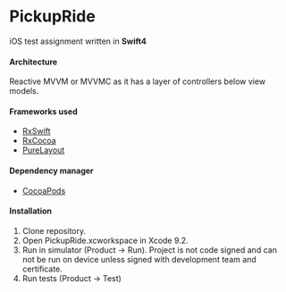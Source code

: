 # PickupRide

iOS test assignment written in **Swift4**

#### Architecture
Reactive MVVM or MVVMC as it has a layer of controllers below view models.

#### Frameworks used

  - [RxSwift](https://github.com/ReactiveX/RxSwift)
  - [RxCocoa](https://github.com/ReactiveX/RxSwift/tree/master/RxCocoa)
  - [PureLayout](https://github.com/PureLayout/PureLayout)

#### Dependency manager
- [CocoaPods](https://cocoapods.org/) 


#### Installation

1. Clone repository. 
2. Open PickupRide.xcworkspace in Xcode 9.2. 
3. Run in simulator (Product -> Run). Project is not code signed and can not be run on device unless signed with development team and certificate. 
4. Run tests (Product -> Test)

